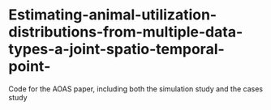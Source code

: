 # Estimating-animal-utilization-distributions-from-multiple-data-types-a-joint-spatio-temporal-point-
Code for the AOAS paper, including both the simulation study and the cases study
